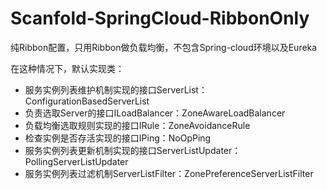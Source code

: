 # Scanfold-SpringCloud-RibbonOnly

纯Ribbon配置，只用Ribbon做负载均衡，不包含Spring-cloud环境以及Eureka

在这种情况下，默认实现类：

 - 服务实例列表维护机制实现的接口ServerList： ConfigurationBasedServerList
 - 负责选取Server的接口ILoadBalancer：ZoneAwareLoadBalancer
 - 负载均衡选取规则实现的接口IRule：ZoneAvoidanceRule
 - 检查实例是否存活实现的接口IPing：NoOpPing
 - 服务实例列表更新机制实现的接口ServerListUpdater：PollingServerListUpdater
 - 服务实例列表过滤机制ServerListFilter：ZonePreferenceServerListFilter